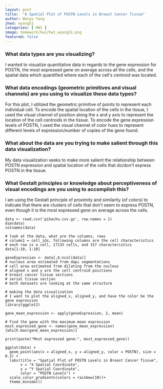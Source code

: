 ```yaml
---
layout: post
title:  "A Spatial Plot of POSTN Levels in Breast Cancer Tissue"
author: Wenyu Yang
jhed: wyang51
categories: [ HW1 ]
image: homework/hw1/hw1_wyang51.png
featured: false
---
```


### What data types are you visualizing?
I wanted to visualize quantitative data in regards to the gene expression for POSTN, the most expressed gene on average across all the cells, and the spatial data which quantified where each of the cell's centroid was located. 

### What data encodings (geometric primitives and visual channels) are you using to visualize these data types?
For this plot, I utilized the geometric primitive of points to represent each individual cell. To encode the spatial location of the cells in the tissue, I used the visual channel of position along the x and y axis to represent the location of the cell centroids in the tissue. To encode the gene expression levels of POSTN, I used the visual channel of color hues to represent different levels of expression/number of copies of the gene found. 

### What about the data are you trying to make salient through this data visualization? 
My data visualization seeks to make more salient the relationship between POSTN expression and spatial location of the cells that do/don't express POSTN in the tissue. 

### What Gestalt principles or knowledge about perceptiveness of visual encodings are you using to accomplish this?
I am using the Gestalt principle of proximity and similarity (of colors) to indicate that there are clusters of cells that don't seem to express POSTN, even though it is the most expressed gene on average across the cells. 

```{r}
data <- read.csv('pikachu.csv.gz', row.names = 1)
dim(data)
colnames(data)

# look at the data, what are the columns, rows
# column1 = cell_ids, following columns are the cell characteristics
# each row is a cell, 17135 cells, and 317 characteristics
data[1:10, 1:10]

geneExpression <- data[,6:ncol(data)]
# nucleus area estimated from dapi segmentations
# cell area estimated from dilating from the nucleus
# aligned x and y are the cell centroid positions
# breast cancer tissue sections
# serial tissue section
# both datasets are looking at the same structure

# making the data visualization
# I want to plot the aligned_x, aligned_y, and have the color be the gene expression
library(ggplot2)

gene_mean_expression <- apply(geneExpression, 2, mean)

# Find the gene with the maximum mean expression
most_expressed_gene <- names(gene_mean_expression)[which.max(gene_mean_expression)]

print(paste("Most expressed gene:", most_expressed_gene))

ggplot(data) +
  geom_point(aes(x = aligned_x, y = aligned_y, color = POSTN), size = 0.3) +
  labs(title = "Spatial Plot of POSTN Levels in Breast Cancer Tissue",
       x = "X Spatial Coordinate",
       y = "Y Spatial Coordinate",
       color = "POSTN Levels") +
  scale_color_gradientn(colors = rainbow(10))+
  theme_minimal()
```

